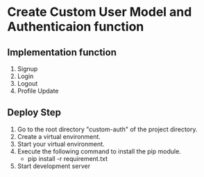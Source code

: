 # Create Custom User Model and Authenticaion function

## Implementation function

1. Signup
2. Login
3. Logout
4. Profile Update

## Deploy Step

1. Go to the root directory "custom-auth" of the project directory.
2. Create a virtual environment.
3. Start your virtual environment.
4. Execute the following command to install the pip module.
    - pip install -r requirement.txt
5. Start development server 